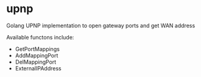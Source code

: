 # upnp
Golang UPNP implementation to open gateway ports and get WAN address

Available functons include:
- GetPortMappings
- AddMappingPort
- DelMappingPort
- ExternalIPAddress
